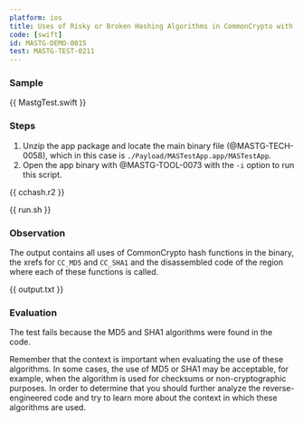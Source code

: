 ```yaml
---
platform: ios
title: Uses of Risky or Broken Hashing Algorithms in CommonCrypto with r2
code: [swift]
id: MASTG-DEMO-0015
test: MASTG-TEST-0211
---
```


### Sample

{{ MastgTest.swift }}

### Steps

1. Unzip the app package and locate the main binary file (@MASTG-TECH-0058), which in this case is `./Payload/MASTestApp.app/MASTestApp`.
2. Open the app binary with @MASTG-TOOL-0073 with the `-i` option to run this script.

{{ cchash.r2 }}

{{ run.sh }}

### Observation

The output contains all uses of CommonCrypto hash functions in the binary, the xrefs for `CC_MD5` and `CC_SHA1` and the disassembled code of the region where each of these functions is called.

{{ output.txt }}

### Evaluation

The test fails because the MD5 and SHA1 algorithms were found in the code.

Remember that the context is important when evaluating the use of these algorithms. In some cases, the use of MD5 or SHA1 may be acceptable, for example, when the algorithm is used for checksums or non-cryptographic purposes. In order to determine that you should further analyze the reverse-engineered code and try to learn more about the context in which these algorithms are used.

